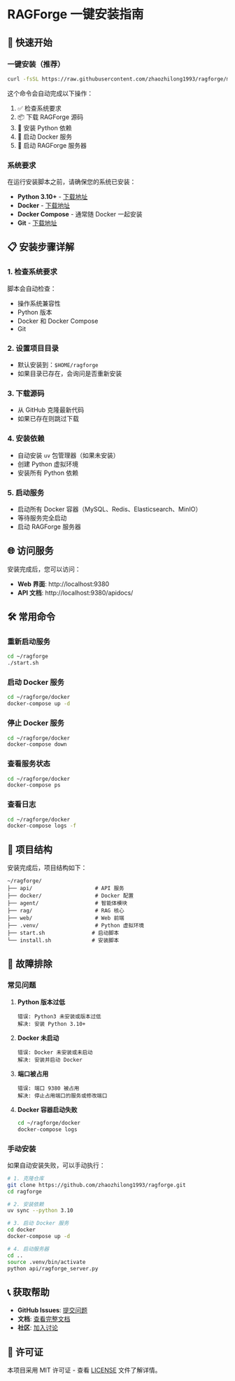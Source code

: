 # RAGForge 一键安装指南

## 🚀 快速开始

### 一键安装（推荐）

```bash
curl -fsSL https://raw.githubusercontent.com/zhaozhilong1993/ragforge/main/install.sh | bash
```

这个命令会自动完成以下操作：
1. ✅ 检查系统要求
2. 📦 下载 RAGForge 源码
3. 🐍 安装 Python 依赖
4. 🐳 启动 Docker 服务
5. 🚀 启动 RAGForge 服务器

### 系统要求

在运行安装脚本之前，请确保您的系统已安装：

- **Python 3.10+** - [下载地址](https://python.org)
- **Docker** - [下载地址](https://docker.com)
- **Docker Compose** - 通常随 Docker 一起安装
- **Git** - [下载地址](https://git-scm.com)

## 📋 安装步骤详解

### 1. 检查系统要求
脚本会自动检查：
- 操作系统兼容性
- Python 版本
- Docker 和 Docker Compose
- Git

### 2. 设置项目目录
- 默认安装到：`$HOME/ragforge`
- 如果目录已存在，会询问是否重新安装

### 3. 下载源码
- 从 GitHub 克隆最新代码
- 如果已存在则跳过下载

### 4. 安装依赖
- 自动安装 `uv` 包管理器（如果未安装）
- 创建 Python 虚拟环境
- 安装所有 Python 依赖

### 5. 启动服务
- 启动所有 Docker 容器（MySQL、Redis、Elasticsearch、MinIO）
- 等待服务完全启动
- 启动 RAGForge 服务器

## 🌐 访问服务

安装完成后，您可以访问：

- **Web 界面**: http://localhost:9380
- **API 文档**: http://localhost:9380/apidocs/

## 🛠️ 常用命令

### 重新启动服务
```bash
cd ~/ragforge
./start.sh
```

### 启动 Docker 服务
```bash
cd ~/ragforge/docker
docker-compose up -d
```

### 停止 Docker 服务
```bash
cd ~/ragforge/docker
docker-compose down
```

### 查看服务状态
```bash
cd ~/ragforge/docker
docker-compose ps
```

### 查看日志
```bash
cd ~/ragforge/docker
docker-compose logs -f
```

## 📁 项目结构

安装完成后，项目结构如下：

```
~/ragforge/
├── api/                    # API 服务
├── docker/                 # Docker 配置
├── agent/                  # 智能体模块
├── rag/                    # RAG 核心
├── web/                    # Web 前端
├── .venv/                  # Python 虚拟环境
├── start.sh               # 启动脚本
└── install.sh             # 安装脚本
```

## 🔧 故障排除

### 常见问题

1. **Python 版本过低**
   ```
   错误: Python3 未安装或版本过低
   解决: 安装 Python 3.10+
   ```

2. **Docker 未启动**
   ```
   错误: Docker 未安装或未启动
   解决: 安装并启动 Docker
   ```

3. **端口被占用**
   ```
   错误: 端口 9380 被占用
   解决: 停止占用端口的服务或修改端口
   ```

4. **Docker 容器启动失败**
   ```bash
   cd ~/ragforge/docker
   docker-compose logs
   ```

### 手动安装

如果自动安装失败，可以手动执行：

```bash
# 1. 克隆仓库
git clone https://github.com/zhaozhilong1993/ragforge.git
cd ragforge

# 2. 安装依赖
uv sync --python 3.10

# 3. 启动 Docker 服务
cd docker
docker-compose up -d

# 4. 启动服务器
cd ..
source .venv/bin/activate
python api/ragforge_server.py
```

## 📞 获取帮助

- **GitHub Issues**: [提交问题](https://github.com/zhaozhilong1993/ragforge/issues)
- **文档**: [查看完整文档](https://ragforge.ai)
- **社区**: [加入讨论](https://github.com/zhaozhilong1993/ragforge/discussions)

## 📄 许可证

本项目采用 MIT 许可证 - 查看 [LICENSE](LICENSE) 文件了解详情。 